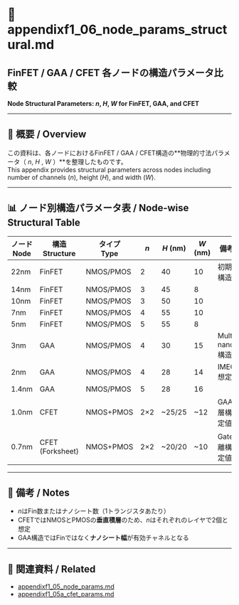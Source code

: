 # 🧬 appendixf1_06_node_params_structural.md
## FinFET / GAA / CFET 各ノードの構造パラメータ比較  
**Node Structural Parameters: $n$, $H$, $W$ for FinFET, GAA, and CFET**

---

## 📘 概要 / Overview

この資料は、各ノードにおけるFinFET / GAA / CFET構造の**物理的寸法パラメータ（ $n$, $H$ , $W$ ）**を整理したものです。  
This appendix provides structural parameters across nodes including number of channels ($n$), height ($H$), and width ($W$).

---

## 📊 ノード別構造パラメータ表 / Node-wise Structural Table

| ノード<br>Node | 構造<br>Structure | タイプ<br>Type | $n$ | $H$ (nm) | $W$ (nm) | 備考 / Note |
|----------------|------------------|----------------|----|----------|----------|----------------------------|
| 22nm           | FinFET           | NMOS/PMOS      | 2  | 40       | 10       | 初期FinFET構造               |
| 14nm           | FinFET           | NMOS/PMOS      | 3  | 45       | 8        |                            |
| 10nm           | FinFET           | NMOS/PMOS      | 3  | 50       | 10       |                            |
| 7nm            | FinFET           | NMOS/PMOS      | 4  | 55       | 10       |                            |
| 5nm            | FinFET           | NMOS/PMOS      | 5  | 55       | 8        |                            |
| 3nm            | GAA              | NMOS/PMOS      | 4  | 30       | 15       | Multi-nanosheet構造         |
| 2nm            | GAA              | NMOS/PMOS      | 4  | 28       | 14       | IMEC/TSMC想定               |
| 1.4nm          | GAA              | NMOS/PMOS      | 5  | 28       | 16       |                            |
| 1.0nm          | CFET             | NMOS+PMOS      | 2×2| ~25/25   | ~12      | GAA上下積層構造（推定値）   |
| 0.7nm          | CFET (Forksheet) | NMOS+PMOS      | 2×2| ~20/20   | ~10      | Gate-Fin分離構想（推定値）  |

---

## 📝 備考 / Notes

- $n$はFin数またはナノシート数（1トランジスタあたり）
- CFETではNMOSとPMOSの**垂直積層**のため、$n$はそれぞれのレイヤで2個と想定
- GAA構造ではFinではなく**ナノシート幅**が有効チャネルとなる

---

## 🔗 関連資料 / Related

- [appendixf1_05_node_params.md](./appendixf1_05_node_params.md)  
- [appendixf1_05a_cfet_params.md](./appendixf1_05a_cfet_params.md)  

